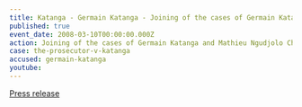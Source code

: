 ```yaml
---
title: Katanga - Germain Katanga - Joining of the cases of Germain Katanga and Mathieu Ngudjolo Chui
published: true
event_date: 2008-03-10T00:00:00.000Z
action: Joining of the cases of Germain Katanga and Mathieu Ngudjolo Chui
case: the-prosecutor-v-katanga
accused: germain-katanga
youtube:
---
```



[Press release](https://www.icc-cpi.int/pages/item.aspx?name=PR856)